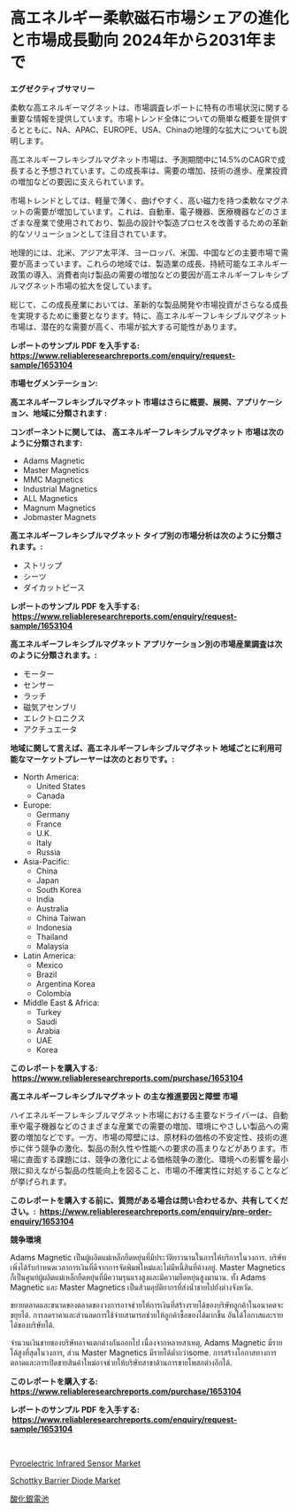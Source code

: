 <p><h1>高エネルギー柔軟磁石市場シェアの進化と市場成長動向 2024年から2031年まで</h1></p><p><strong>エグゼクティブサマリー</strong></p>
<p><p>柔軟な高エネルギーマグネットは、市場調査レポートに特有の市場状況に関する重要な情報を提供しています。市場トレンド全体についての簡単な概要を提供するとともに、NA、APAC、EUROPE、USA、Chinaの地理的な拡大についても説明します。</p><p>高エネルギーフレキシブルマグネット市場は、予測期間中に14.5%のCAGRで成長すると予想されています。この成長率は、需要の増加、技術の進歩、産業投資の増加などの要因に支えられています。</p><p>市場トレンドとしては、軽量で薄く、曲げやすく、高い磁力を持つ柔軟なマグネットの需要が増加しています。これは、自動車、電子機器、医療機器などのさまざまな産業で使用されており、製品の設計や製造プロセスを改善するための革新的なソリューションとして注目されています。</p><p>地理的には、北米、アジア太平洋、ヨーロッパ、米国、中国などの主要市場で需要が高まっています。これらの地域では、製造業の成長、持続可能なエネルギー政策の導入、消費者向け製品の需要の増加などの要因が高エネルギーフレキシブルマグネット市場の拡大を促しています。</p><p>総じて、この成長産業においては、革新的な製品開発や市場投資がさらなる成長を実現するために重要となります。特に、高エネルギーフレキシブルマグネット市場は、潜在的な需要が高く、市場が拡大する可能性があります。</p></p>
<p><strong>レポートのサンプル PDF を入手する: <a href="https://www.reliableresearchreports.com/enquiry/request-sample/1653104">https://www.reliableresearchreports.com/enquiry/request-sample/1653104</a></strong></p>
<p><strong>市場セグメンテーション:</strong></p>
<p><strong> 高エネルギーフレキシブルマグネット 市場はさらに概要、展開、アプリケーション、地域に分類されます :</strong></p>
<p><strong>コンポーネントに関しては、 高エネルギーフレキシブルマグネット 市場は次のように分類されます: &nbsp;</strong></p>
<p><ul><li>Adams Magnetic</li><li>Master Magnetics</li><li>MMC Magnetics</li><li>Industrial Magnetics</li><li>ALL Magnetics</li><li>Magnum Magnetics</li><li>Jobmaster Magnets</li></ul></p>
<p><strong> 高エネルギーフレキシブルマグネット タイプ別の市場分析は次のように分類されます。:</strong></p>
<p><ul><li>ストリップ</li><li>シーツ</li><li>ダイカットピース</li></ul></p>
<p><strong>レポートのサンプル PDF を入手する: &nbsp;<a href="https://www.reliableresearchreports.com/enquiry/request-sample/1653104">https://www.reliableresearchreports.com/enquiry/request-sample/1653104</a></strong></p>
<p><strong> 高エネルギーフレキシブルマグネット アプリケーション別の市場産業調査は次のように分類されます。:</strong></p>
<p><ul><li>モーター</li><li>センサー</li><li>ラッチ</li><li>磁気アセンブリ</li><li>エレクトロニクス</li><li>アクチュエータ</li></ul></p>
<p><strong>地域に関して言えば、高エネルギーフレキシブルマグネット 地域ごとに利用可能なマーケットプレーヤーは次のとおりです。:</strong></p>
<p><ul>
    <li>
        North America:
        <ul>
            <li>United States</li>
            <li>Canada</li>
        </ul>
    </li>
    <li>
        Europe:
        <ul>
            <li>Germany</li>
            <li>France</li>
            <li>U.K.</li>
            <li>Italy</li>
            <li>Russia</li>
        </ul>
    </li>
    <li>
        Asia-Pacific:
        <ul>
            <li>China</li>
            <li>Japan</li>
            <li>South Korea</li>
            <li>India</li>
            <li>Australia</li>
            <li>China Taiwan</li>
            <li>Indonesia</li>
            <li>Thailand</li>
            <li>Malaysia</li>
        </ul>
    </li>
    <li>
        Latin America:
        <ul>
            <li>Mexico</li>
            <li>Brazil</li>
            <li>Argentina Korea</li>
            <li>Colombia</li>
        </ul>
    </li>
    <li>
        Middle East & Africa:
        <ul>
            <li>Turkey</li>
            <li>Saudi</li>
            <li>Arabia</li>
            <li>UAE</li>
            <li>Korea</li>
        </ul>
    </li>
    </ul></p>
<p><strong>このレポートを購入する: &nbsp;<a href="https://www.reliableresearchreports.com/purchase/1653104">https://www.reliableresearchreports.com/purchase/1653104</a></strong></p>
<p><strong>高エネルギーフレキシブルマグネット の主な推進要因と障壁 市場</strong></p>
<p><p>ハイエネルギーフレキシブルマグネット市場における主要なドライバーは、自動車や電子機器などのさまざまな産業での需要の増加、環境にやさしい製品への需要の増加などです。一方、市場の障壁には、原材料の価格の不安定性、技術の進歩に伴う競争の激化、製品の耐久性や性能への要求の高まりなどがあります。市場に直面する課題には、競争の激化による価格競争の激化、環境への影響を最小限に抑えながら製品の性能向上を図ること、市場の不確実性に対処することなどが挙げられます。</p></p>
<p><strong>このレポートを購入する前に、質問がある場合は問い合わせるか、共有してください。:&nbsp; <a href="https://www.reliableresearchreports.com/enquiry/pre-order-enquiry/1653104">https://www.reliableresearchreports.com/enquiry/pre-order-enquiry/1653104</a></strong></p>
<p><strong>競争環境</strong></p>
<p><p>Adams Magnetic เป็นผู้ผลิตแม่เหล็กยืดหยุ่นที่มีประวัติยาวนานในการให้บริการในวงการ. บริษัทเพิ่งได้รับกำหนดเวลาการเงินที่ดีจากการจัดพิมพ์ใหม่และไม่มีหนี้สินที่ค้างอยู่.  Master Magnetics ก็เป็นศูนย์ผู้ผลิตแม่เหล็กยืดหยุ่นที่มีความรุนแรงสูงและมีความยืดหยุ่นสูงมานาน.  ทั้ง  Adams Magnetic และ  Master Magnetics เป็นส้วมอุบัติยากรที่ส่งน้ำชายไปยังต่างจังหวัด.</p><p>ขยายตลาดและขนาดของตลาดของวงการอาจช่วยให้การเงินที่สร้างรายได้ของบริษัทลูกค้าในอนาคตจะขยุยได้.  การลดราคาและส่วนลดการใช้จ่ายสามารถช่วยให้ลูกค้าซื้อของได้มากขึ้น อันได้โอกาสและรายได้ของบริษัทได้.</p><p>จำนวนเงินขายของบริษัทอาจแตกต่างกันออกไป เนื่องจากหลายสาเหตุ, Adams Magnetic  มีรายได้สูงที่สุดในวงการ, ส่วน Master Magnetics มีรายได้ต่ำกว่าsome.  การสร้างโอกาสทางการตลาดและการเปิดขายสินค้าใหม่อาจช่วยให้บริษัทสาขาด้านการขายโพสกต่างอีกใด้.</p></p>
<p><strong>このレポートを購入する: &nbsp; <a href="https://www.reliableresearchreports.com/purchase/1653104">https://www.reliableresearchreports.com/purchase/1653104</a></strong></p>
<p><strong>レポートのサンプル PDF を入手する: &nbsp;<a href="https://www.reliableresearchreports.com/enquiry/request-sample/1653104">https://www.reliableresearchreports.com/enquiry/request-sample/1653104</a></strong><strong></strong></p>
<p>&nbsp;</p>
<p><p><a href="https://github.com/zjyglelu/Market-Research-Report-List-2/blob/main/pyroelectric-infrared-sensor-market.md">Pyroelectric Infrared Sensor Market</a></p><p><a href="https://github.com/elizabethdagraca/Market-Research-Report-List-2/blob/main/schottky-barrier-diode-market.md">Schottky Barrier Diode Market</a></p><p><a href="https://github.com/SarahFahey88/Market-Research-Report-List-1/blob/main/454847610618.md">酸化銀電池</a></p></p>